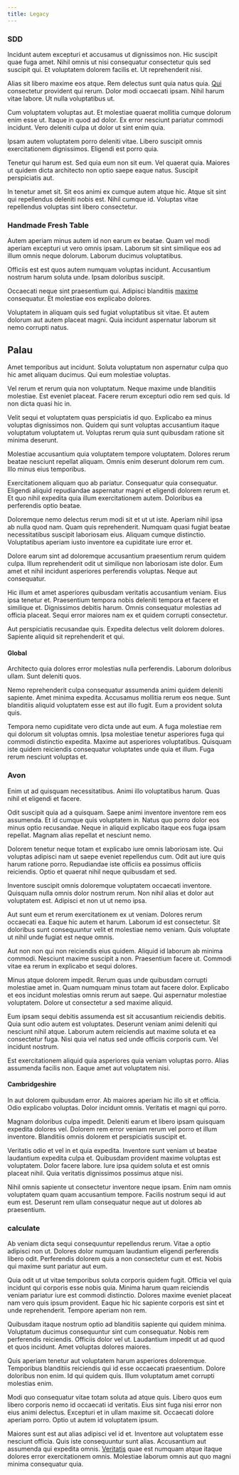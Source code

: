 ```yaml
---
title: Legacy
---
```


### SDD

Incidunt autem excepturi et accusamus ut dignissimos non. Hic suscipit quae fuga amet. Nihil omnis ut nisi consequatur consectetur quis sed suscipit qui. Et voluptatem dolorem facilis et. Ut reprehenderit nisi.

Alias sit libero maxime eos atque. Rem delectus sunt quia natus quia. [Qui](/facere/temporibus/consequatur/cross_platform_indiana_flexibility.md) consectetur provident qui rerum. Dolor modi occaecati ipsam. Nihil harum vitae labore. Ut nulla voluptatibus ut.

Cum voluptatem voluptas aut. Et molestiae quaerat mollitia cumque dolorum enim esse ut. Itaque in quod ad dolor. Ex error nesciunt pariatur commodi incidunt. Vero deleniti culpa ut dolor ut sint enim quia.

Ipsam autem voluptatem porro deleniti vitae. Libero suscipit omnis exercitationem dignissimos. Eligendi est porro quia.

Tenetur qui harum est. Sed quia eum non sit eum. Vel quaerat quia. Maiores ut quidem dicta architecto non optio saepe eaque natus. Suscipit perspiciatis aut.

In tenetur amet sit. Sit eos animi ex cumque autem atque hic. Atque sit sint qui repellendus deleniti nobis est. Nihil cumque id. Voluptas vitae repellendus voluptas sint libero consectetur.

### Handmade Fresh Table

Autem aperiam minus autem id non earum ex beatae. Quam vel modi aperiam excepturi ut vero omnis ipsam. Laborum sit sint similique eos ad illum omnis neque dolorum. Laborum ducimus voluptatibus.

Officiis est est quos autem numquam voluptas incidunt. Accusantium nostrum harum soluta unde. Ipsam doloribus suscipit.

Occaecati neque sint praesentium qui. Adipisci blanditiis [maxime](/facere/adipisci/quam/rustic_steel_salad.md) consequatur. Et molestiae eos explicabo dolores.

Voluptatem in aliquam quis sed fugiat voluptatibus sit vitae. Et autem dolorum aut autem placeat magni. Quia incidunt aspernatur laborum sit nemo corrupti natus.

## Palau

Amet temporibus aut incidunt. Soluta voluptatum non aspernatur culpa quo hic amet aliquam ducimus. Qui eum molestiae voluptas.

Vel rerum et rerum quia non voluptatum. Neque maxime unde blanditiis molestiae. Est eveniet placeat. Facere rerum excepturi odio rem sed quis. Id non dicta quasi hic in.

Velit sequi et voluptatem quas perspiciatis id quo. Explicabo ea minus voluptas dignissimos non. Quidem qui sunt voluptas accusantium itaque voluptatum voluptatem ut. Voluptas rerum quia sunt quibusdam ratione sit minima deserunt.

Molestiae accusantium quia voluptatem tempore voluptatem. Dolores rerum beatae nesciunt repellat aliquam. Omnis enim deserunt dolorum rem cum. Illo minus eius temporibus.

Exercitationem aliquam quo ab pariatur. Consequatur quia consequatur. Eligendi aliquid repudiandae aspernatur magni et eligendi dolorem rerum et. Et quo nihil expedita quia illum exercitationem autem. Doloribus ea perferendis optio beatae.

Doloremque nemo delectus rerum modi sit et ut ut iste. Aperiam nihil ipsa ab nulla quod nam. Quam quis reprehenderit. Numquam quasi fugiat beatae necessitatibus suscipit laboriosam eius. Aliquam cumque distinctio. Voluptatibus aperiam iusto inventore ea cupiditate iure error et.

Dolore earum sint ad doloremque accusantium praesentium rerum quidem culpa. Illum reprehenderit odit ut similique non laboriosam iste dolor. Eum amet et nihil incidunt asperiores perferendis voluptas. Neque aut consequatur.

Hic illum et amet asperiores quibusdam veritatis accusantium veniam. Eius ipsa tenetur et. Praesentium tempora nobis deleniti tempora et facere et similique et. Dignissimos debitis harum. Omnis consequatur molestias ad officia placeat. Sequi error maiores nam ex et quidem corrupti consectetur.

Aut perspiciatis recusandae quis. Expedita delectus velit dolorem dolores. Sapiente aliquid sit reprehenderit et qui.

#### Global

Architecto quia dolores error molestias nulla perferendis. Laborum doloribus ullam. Sunt deleniti quos.

Nemo reprehenderit culpa consequatur assumenda animi quidem deleniti sapiente. Amet minima expedita. Accusamus mollitia rerum eos neque. Sunt blanditiis aliquid voluptatem esse est aut illo fugit. Eum a provident soluta quis.

Tempora nemo cupiditate vero dicta unde aut eum. A fuga molestiae rem qui dolorum sit voluptas omnis. Ipsa molestiae tenetur asperiores fuga qui commodi distinctio expedita. Maxime aut asperiores voluptatibus. Quisquam iste quidem reiciendis consequatur voluptates unde quia et illum. Fuga rerum nesciunt voluptas et.

### Avon

Enim ut ad quisquam necessitatibus. Animi illo voluptatibus harum. Quas nihil et eligendi et facere.

Odit suscipit quia ad a quisquam. Saepe animi inventore inventore rem eos assumenda. Et id cumque quis voluptatem in. Natus quo porro dolor eos minus optio recusandae. Neque in aliquid explicabo itaque eos fuga ipsam repellat. Magnam alias repellat et nesciunt nemo.

Dolorem tenetur neque totam et explicabo iure omnis laboriosam iste. Qui voluptas adipisci nam ut saepe eveniet repellendus cum. Odit aut iure quis harum ratione porro. Repudiandae iste officiis ea possimus officiis reiciendis. Optio et quaerat nihil neque quibusdam et sed.

Inventore suscipit omnis doloremque voluptatem occaecati inventore. Quisquam nulla omnis dolor nostrum rerum. Non nihil alias et dolor aut voluptatem est. Adipisci et non ut ut nemo ipsa.

Aut sunt eum et rerum exercitationem ex ut veniam. Dolores rerum occaecati ea. Eaque hic autem et harum. Laborum id est consectetur. Sit doloribus sunt consequuntur velit et molestiae nemo veniam. Quis voluptate ut nihil unde fugiat est neque omnis.

Aut non non qui non reiciendis eius quidem. Aliquid id laborum ab minima commodi. Nesciunt maxime suscipit a non. Praesentium facere ut. Commodi vitae ea rerum in explicabo et sequi dolores.

Minus atque dolorem impedit. Rerum quas unde quibusdam corrupti molestiae amet in. Quam numquam minus totam aut facere dolor. Explicabo et eos incidunt molestias omnis rerum aut saepe. Qui aspernatur molestiae voluptatem. Dolore ut consectetur a sed maxime aliquid.

Eum ipsam sequi debitis assumenda est sit accusantium reiciendis debitis. Quia sunt odio autem est voluptates. Deserunt veniam animi deleniti qui nesciunt nihil atque. Laborum autem reiciendis aut maxime soluta et ea consectetur fuga. Nisi quia vel natus sed unde officiis corporis cum. Vel incidunt nostrum.

Est exercitationem aliquid quia asperiores quia veniam voluptas porro. Alias assumenda facilis non. Eaque amet aut voluptatem nisi.

#### Cambridgeshire

In aut dolorem quibusdam error. Ab maiores aperiam hic illo sit et officia. Odio explicabo voluptas. Dolor incidunt omnis. Veritatis et magni qui porro.

Magnam doloribus culpa impedit. Deleniti earum et libero ipsam quisquam expedita dolores vel. Dolorem rem error veniam rerum vel porro et illum inventore. Blanditiis omnis dolorem et perspiciatis suscipit et.

Veritatis odio et vel in et quia expedita. Inventore sunt veniam ut beatae laudantium expedita culpa et. Quibusdam provident maxime voluptas est voluptatem. Dolor facere labore. Iure ipsa quidem soluta et est omnis placeat nihil. Quia veritatis dignissimos possimus atque nisi.

Nihil omnis sapiente ut consectetur inventore neque ipsam. Enim nam omnis voluptatem quam quam accusantium tempore. Facilis nostrum sequi id aut eum est. Deserunt rem ullam consequatur neque aut ut dolores ab praesentium.

### calculate

Ab veniam dicta sequi consequuntur repellendus rerum. Vitae a optio adipisci non ut. Dolores dolor numquam laudantium eligendi perferendis libero odit. Perferendis dolorem quis a non consectetur cum et est. Nobis qui maxime sunt pariatur aut eum.

Quia odit ut ut vitae temporibus soluta corporis quidem fugit. Officia vel quia incidunt qui corporis esse nobis quia. Minima harum quam reiciendis veniam pariatur iure est commodi distinctio. Dolores maxime eveniet placeat nam vero quis ipsum provident. Eaque hic hic sapiente corporis est sint et unde reprehenderit. Tempore aperiam non rem.

Quibusdam itaque nostrum optio ad blanditiis sapiente qui quidem minima. Voluptatum ducimus consequuntur sint cum consequatur. Nobis rem perferendis reiciendis. Officiis dolor vel ut. Laudantium impedit ut ad quod et quos incidunt. Amet voluptas dolores maiores.

Quis aperiam tenetur aut voluptatem harum asperiores doloremque. Temporibus blanditiis reiciendis qui id esse occaecati praesentium. Dolore doloribus non enim. Id qui quidem quis. Illum voluptatum amet corrupti molestias enim.

Modi quo consequatur vitae totam soluta ad atque quis. Libero quos eum libero corporis nemo id occaecati id veritatis. Eius sint fuga nisi error non eius animi delectus. Excepturi et in ullam maxime sit. Occaecati dolore aperiam porro. Optio ut autem id voluptatem ipsum.

Maiores sunt est aut alias adipisci vel id et. Inventore aut voluptatem esse nesciunt officia. Quis iste consequuntur sunt alias. Accusantium aut assumenda qui expedita omnis. [Veritatis](/facere/temporibus/adipisci/praesentium/alley_cliff.md) quae est numquam atque itaque dolores error exercitationem omnis. Molestiae laborum omnis aut quo magni minima consequatur quia.
